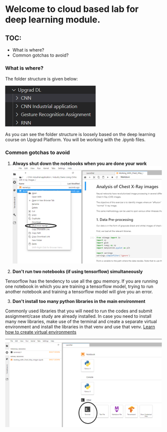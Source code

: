 # Welcome to cloud based lab for deep learning module.

## TOC:
- What is where?
- Common gotchas to avoid?

### What is where?
The folder structure is given below:

![](./images/img3.png)

As you can see the folder structure is loosely based on the deep learning course on Upgrad Platform. You will be working with the .ipynb files.

 ### Common gotchas to avoid

 1. **Always shut down the notebooks when you are done your work**
![](./images/img1.png)

2. **Don't run two notebooks (if using tensorflow) simultaneously**
   
Tensorflow has the tendency to use all the gpu memory. If you are running one notebook in which you are training a tensorflow model, trying to run another notebook and training a tensorflow model will give you an error.

3. **Don't install too many python libraries in the main environment**
 
 Commonly used libraries that you will need to run the codes and submit assignment/case study are already installed. In case you need to install many new libraries, make use of the terminal and create a separate virtual environment and install the libraries in that venv and use that venv. [Learn how to create virtual environments](https://packaging.python.org/guides/installing-using-pip-and-virtual-environments/)

![](./images/img2.png)

